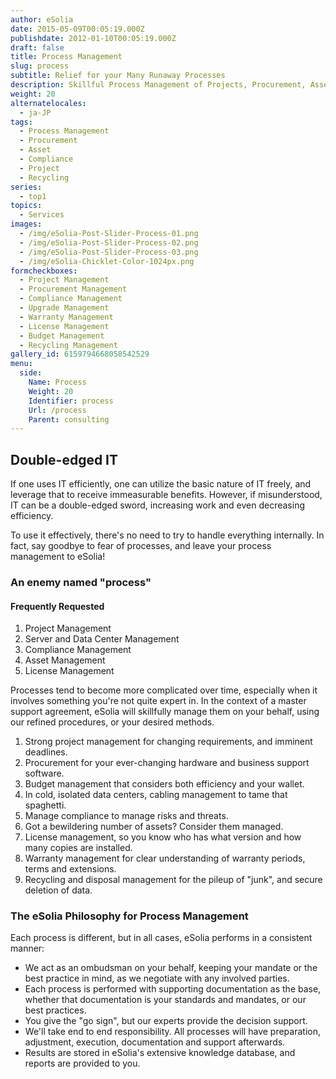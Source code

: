 ```yaml
---
author: eSolia
date: 2015-05-09T00:05:19.000Z
publishdate: 2012-01-10T00:05:19.000Z
draft: false
title: Process Management
slug: process
subtitle: Relief for your Many Runaway Processes
description: Skillful Process Management of Projects, Procurement, Asset Mgt, Compliance, Upgrade or any other IT or business processes. - from eSolia Inc.
weight: 20
alternatelocales:
  - ja-JP
tags:
  - Process Management
  - Procurement
  - Asset
  - Compliance
  - Project
  - Recycling
series:
  - top1
topics:
  - Services
images:
  - /img/eSolia-Post-Slider-Process-01.png
  - /img/eSolia-Post-Slider-Process-02.png
  - /img/eSolia-Post-Slider-Process-03.png
  - /img/eSolia-Chicklet-Color-1024px.png
formcheckboxes:
  - Project Management
  - Procurement Management
  - Compliance Management
  - Upgrade Management
  - Warranty Management
  - License Management
  - Budget Management
  - Recycling Management
gallery_id: 6159794668058542529
menu:
  side:
    Name: Process
    Weight: 20
    Identifier: process
    Url: /process
    Parent: consulting
---
```


## Double-edged IT

If one uses IT efficiently, one can utilize the basic nature of IT freely, and leverage that to receive immeasurable benefits. However, if misunderstood, IT can be a double-edged sword, increasing work and even decreasing efficiency.

To use it effectively, there's no need to try to handle everything internally. In fact, say goodbye to fear of processes, and leave your process management to eSolia!

### An enemy named "process"

<div class="esolia-card-panel pink darken-4 z-depth-1">
  <h4 class="center green-text text-accent-3">Frequently Requested</h4>
    <ol>
      <li class="white-text">Project Management</li>
      <li class="white-text">Server and Data Center Management</li>
      <li class="white-text">Compliance Management</li>
      <li class="white-text">Asset Management</li>
      <li class="white-text">License Management</li>
    </ol>
</div>

Processes tend to become more complicated over time, especially when it involves something you're not quite expert in. In the context of a master support agreement, eSolia will skillfully manage them on your behalf, using our refined procedures, or your desired methods.

1. Strong project management for changing requirements, and imminent deadlines.
1. Procurement for your ever-changing hardware and business support software.
1. Budget management that considers both efficiency and your wallet.
1. In cold, isolated data centers, cabling management to tame that spaghetti.
1. Manage compliance to manage risks and threats.
1. Got a bewildering number of assets? Consider them managed.  
1. License management, so you know who has what version and how many copies are installed.
1. Warranty management for clear understanding of warranty periods, terms and extensions.
1. Recycling and disposal management for the pileup of "junk", and secure deletion of data.

### The eSolia Philosophy for Process Management

Each process is different, but in all cases, eSolia performs in a consistent manner:

* We act as an ombudsman on your behalf, keeping your mandate or the best practice in mind, as we negotiate with any involved parties.
* Each process is performed with supporting documentation as the base, whether that documentation is your standards and mandates, or our best practices.
* You give the "go sign", but our experts provide the decision support.
* We'll take end to end responsibility. All processes will have preparation, adjustment, execution, documentation and support afterwards.
* Results are stored in eSolia's extensive knowledge database, and reports are provided to you.

